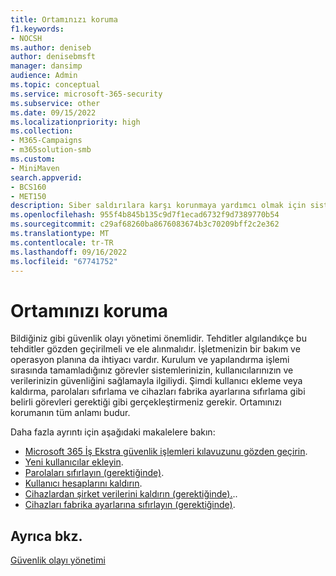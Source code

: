 ```yaml
---
title: Ortamınızı koruma
f1.keywords:
- NOCSH
ms.author: deniseb
author: denisebmsft
manager: dansimp
audience: Admin
ms.topic: conceptual
ms.service: microsoft-365-security
ms.subservice: other
ms.date: 09/15/2022
ms.localizationpriority: high
ms.collection:
- M365-Campaigns
- m365solution-smb
ms.custom:
- MiniMaven
search.appverid:
- BCS160
- MET150
description: Siber saldırılara karşı korunmaya yardımcı olmak için sistemlerinizi, kullanıcı hesaplarınızı ve ilkelerinizi koruyun.
ms.openlocfilehash: 955f4b845b135c9d7f1ecad6732f9d7389770b54
ms.sourcegitcommit: c29af68260ba8676083674b3c70209bff2c2e362
ms.translationtype: MT
ms.contentlocale: tr-TR
ms.lasthandoff: 09/16/2022
ms.locfileid: "67741752"
---
```

# <a name="maintain-your-environment"></a>Ortamınızı koruma

Bildiğiniz gibi güvenlik olayı yönetimi önemlidir. Tehditler algılandıkçe bu tehditler gözden geçirilmeli ve ele alınmalıdır. İşletmenizin bir bakım ve operasyon planına da ihtiyacı vardır. Kurulum ve yapılandırma işlemi sırasında tamamladığınız görevler sistemlerinizin, kullanıcılarınızın ve verilerinizin güvenliğini sağlamayla ilgiliydi. Şimdi kullanıcı ekleme veya kaldırma, parolaları sıfırlama ve cihazları fabrika ayarlarına sıfırlama gibi belirli görevleri gerektiği gibi gerçekleştirmeniz gerekir. Ortamınızı korumanın tüm anlamı budur.

Daha fazla ayrıntı için aşağıdaki makalelere bakın: 

- [Microsoft 365 İş Ekstra güvenlik işlemleri kılavuzunu gözden geçirin](m365bp-security-incident-quick-start.md).
- [Yeni kullanıcılar ekleyin](m365bp-add-users.md).
- [Parolaları sıfırlayın (gerektiğinde)](m365bp-reset-passwords.md).
- [Kullanıcı hesaplarını kaldırın](m365bp-review-remediation-actions-devices.md).
- [Cihazlardan şirket verilerini kaldırın (gerektiğinde).](../admin/devices/remove-company-data.md)..
- [Cihazları fabrika ayarlarına sıfırlayın (gerektiğinde)](../admin/devices/reset-devices-to-factory-settings.md).

## <a name="see-also"></a>Ayrıca bkz.

[Güvenlik olayı yönetimi](m365bp-security-incident-management.md)